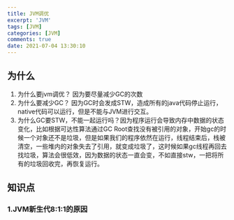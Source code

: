 ```yaml
---
title: JVM调优
excerpt: 'JVM'
tags: [JVM]
categories: [JVM]
comments: true
date: 2021-07-04 13:30:10
---
```



## 为什么

1. 为什么要jvm调优？ 因为要尽量减少GC的次数
2. 为什么要减少GC？ 因为GC时会发成STW，造成所有的java代码停止运行，native代码可以运行，但是不能与JVM进行交互。
3. 为什么GC要STW，不能一起运行吗？因为程序运行会导致内存中数据的状态变化，比如根据可达性算法通过GC Root查找没有被引用的对象，开始gc的时候一个对象还不是垃圾，但是如果我们的程序依然在运行，线程结束后，栈被清空，一些堆内的对象失去了引用，就变成垃圾了，这时候如果gc线程再回去找垃圾，算法会很低效，因为数据的状态一直会变，不如直接stw，一把将所有的垃圾回收完，再恢复运行。

## 知识点

### 1.JVM新生代8:1:1的原因